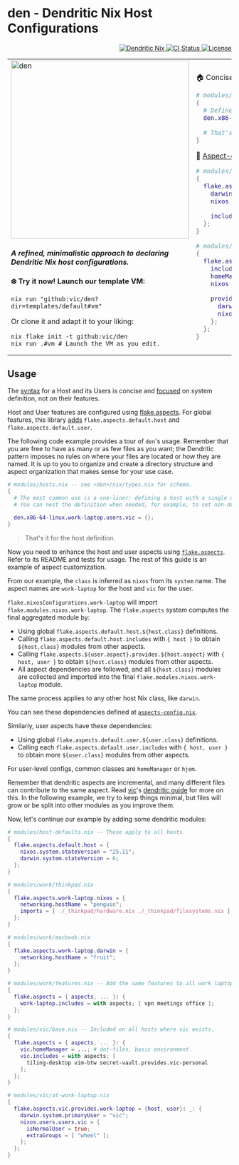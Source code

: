 # den - Dendritic Nix Host Configurations

<p align="right">
  <a href="https://vic.github.io/dendrix/Dendritic.html"> <img src="https://img.shields.io/badge/Dendritic-Nix-informational?logo=nixos&logoColor=white" alt="Dendritic Nix"/> </a>
  <a href="https://github.com/vic/den/actions">
  <img src="https://github.com/vic/den/actions/workflows/test.yml/badge.svg" alt="CI Status"/> </a>
  <a href="LICENSE"> <img src="https://img.shields.io/github/license/vic/den" alt="License"/> </a>
</p>

<table>
<tr>
<td>

<img width="400" height="400" alt="den" src="https://github.com/user-attachments/assets/af9c9bca-ab8b-4682-8678-31a70d510bbb" /> 

<em><h4>A refined, minimalistic approach to declaring Dendritic Nix host configurations.</h4></em>

**❄️ Try it now! Launch our template VM:**

```console
nix run "github:vic/den?dir=templates/default#vm"
```

Or clone it and adapt it to your liking:

```console
nix flake init -t github:vic/den
nix run .#vm # Launch the VM as you edit.
```



</td>  
<td>

🏠 Concise host definitions ([example](templates/default/modules/_example/hosts.nix))

```nix
# modules/hosts.nix -- see schema at nix/types.nix
{
  # Define a host with a single user:
  den.x86-64-linux.work-laptop.users.vic = {};

  # That's it! The rest is adding flake.aspects.
}
```

🧩 [Aspect-oriented](https://github.com/vic/flake-aspects) dendritic modules ([example](templates/default/modules/_example/aspects.nix))

```nix
# modules/work-laptop.nix
{
  flake.aspects.work-laptop = {
    darwin = ...; # (see nix-darwin options)
    nixos  = ...; # (see nixos options)

    includes = with flake.aspects; [ vpn office ];
  };
}

# modules/vic.nix -- see <den>/nix/aspects.nix
{
  flake.aspects.vic = {
    includes = with flake.aspects; [ tiling-wm ];
    homeManager = ...;
    nixos = ...;

    provides.work-laptop = { host, user }: _: {
      darwin.system.primaryUser = user.userName;
      nixos.users.users.vic.isNormalUser = true;
    };
  };
}
```

</td>
</tr>  
</table>

## Usage

The [syntax](nix/types.nix) for a Host and its Users is concise and [focused](nix/os-config.nix) on system definition, not on their features.

Host and User features are configured using [flake.aspects](https://github.com/vic/flake-aspects). For global features, this library [adds](nix/aspects-config.nix) `flake.aspects.default.host` and `flake.aspects.default.user`.

The following code example provides a tour of `den`'s usage. Remember that you are free to have as many or as few files as you want; the Dendritic pattern imposes no rules on where your files are located or how they are named. It is up to you to organize and create a directory structure and aspect organization that makes sense for your use case.

```nix
# modules/hosts.nix -- see <den>/nix/types.nix for schema.
{
  # The most common use is a one-liner: defining a host with a single user.
  # You can nest the definition when needed, for example, to set non-default values.

  den.x86-64-linux.work-laptop.users.vic = {};
}
```

> That's it for the host definition.

Now you need to enhance the host and user aspects using [`flake.aspects`](https://github.com/vic/flake-aspects). Refer to its README and tests for usage. The rest of this guide is an example of aspect customization.

From our example, the `class` is inferred as `nixos` from its `system` name.
The aspect names are `work-laptop` for the host and `vic` for the user.

`flake.nixosConfigurations.work-laptop` will import `flake.modules.nixos.work-laptop`.
The `flake.aspects` system computes the final aggregated module by:

- Using global `flake.aspects.default.host.${host.class}` definitions.
- Calling `flake.aspects.default.host.includes` with `{ host }`
  to obtain `${host.class}` modules from other aspects.
- Calling `flake.aspects.${user.aspect}.provides.${host.aspect}` with `{ host, user }`
  to obtain `${host.class}` modules from other aspects.
- All aspect dependencies are followed, and all `${host.class}` modules
  are collected and imported into the final `flake.modules.nixos.work-laptop` module.

The same process applies to any other host Nix class, like `darwin`.

You can see these dependencies defined at [`aspects-config.nix`](nix/aspects-config.nix).

Similarly, user aspects have these dependencies:

- Using global `flake.aspects.default.user.${user.class}` definitions.
- Calling each `flake.aspects.default.user.includes` with `{ host, user }`
  to obtain more `${user.class}` modules from other aspects.

For user-level configs, common classes are `homeManager` or `hjem`.

Remember that dendritic aspects are incremental, and many different files can contribute to the same aspect. Read [vic](https://github.com/vic)'s [dendritic guide](https://vic.github.io/dendrix/Dendritic.html) for more on this. In the following example, we try to keep things minimal, but files will grow or be split into other modules as you improve them.

Now, let's continue our example by adding some dendritic modules:

```nix
# modules/host-defaults.nix -- These apply to all hosts.
{
  flake.aspects.default.host = {
    nixos.system.stateVersion = "25.11";
    darwin.system.stateVersion = 6;
  };
}

# modules/work/thinkpad.nix
{
  flake.aspects.work-laptop.nixos = {
    networking.hostName = "penguin";
    imports = [ ./_thinkpad/hardware.nix ./_thinkpad/filesystems.nix ];
  };
}

# modules/work/macbook.nix
{
  flake.aspects.work-laptop.darwin = {
    networking.hostName = "fruit";
  };
}

# modules/work/features.nix -- Add the same features to all work laptops.
{
  flake.aspects = { aspects, ... }: {
    work-laptop.includes = with aspects; [ vpn meetings office ];
  };
}

# modules/vic/base.nix -- Included on all hosts where vic exists.
{
  flake.aspects = { aspects, ... }: {
    vic.homeManager = ...; # dot-files, basic environment.
    vic.includes = with aspects; [ 
      tiling-desktop vim-btw secret-vault.provides.vic-personal
    ];
  };
}

# modules/vic/at-work-laptop.nix
{
  flake.aspects.vic.provides.work-laptop = {host, user}: _: {
    darwin.system.primaryUser = "vic";
    nixos.users.users.vic = {
      isNormalUser = true;
      extraGroups = [ "wheel" ];
    };
  };
}
```
